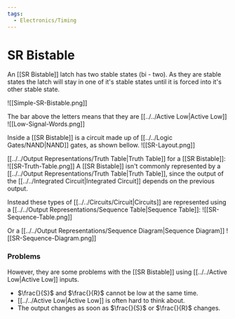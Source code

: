 ```yaml
---
tags:
  - Electronics/Timing
---
```

# SR Bistable
An [[SR Bistable]] latch has two stable states (bi - two). As they are stable states the latch will stay in one of it's stable states until it is forced into it's other stable state.

![[Simple-SR-Bistable.png]]

The bar above the letters means that they are [[../../Active Low|Active Low]]
![[Low-Signal-Words.png]]

Inside a [[SR Bistable]] is a circuit made up of [[../../Logic Gates/NAND|NAND]] gates, as shown bellow.
![[SR-Layout.png]]

[[../../Output Representations/Truth Table|Truth Table]] for a [[SR Bistable]]:
![[SR-Truth-Table.png]]
A [[SR Bistable]] isn't commonly represented by a [[../../Output Representations/Truth Table|Truth Table]], since the output of the [[../../Integrated Circuit|Integrated Circuit]] depends on the previous output.

Instead these types of [[../../Circuits/Circuit|Circuits]] are represented using a [[../../Output Representations/Sequence Table|Sequence Table]]:
![[SR-Sequence-Table.png]]

Or a [[../../Output Representations/Sequence Diagram|Sequence Diagram]]
![[SR-Sequence-Diagram.png]]

### Problems
However, they are some problems with the [[SR Bistable]] using [[../../Active Low|Active Low]] inputs.

- $\frac{}{S}$ and $\frac{}{R}$ cannot be low at the same time.
- [[../../Active Low|Active Low]] is often hard to think about.
- The output changes as soon as $\frac{}{S}$ or $\frac{}{R}$ changes.

